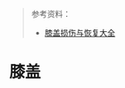 > 参考资料：
>
> - [膝盖损伤与恢复大全](https://zhuanlan.zhihu.com/p/42517488?utm_source=wechat_session&utm_medium=social&s_r=0&utm_id=0)

# 膝盖

